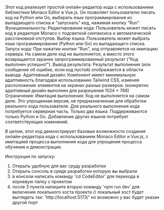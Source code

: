 Этот код реализует простой онлайн-редактор кода с использованием библиотеки Monaco Editor в Vue.js. Он позволяет пользователю писать код на Python или Go, выбирать язык программирования из выпадающего списка и "запускать" код, нажимая кнопку "Run".
Функциональность:
Редактирование кода: Пользователь может писать код в редакторе Monaco с подсветкой синтаксиса и автоматической расстановкой отступов.
Выбор языка: Пользователь может выбрать язык программирования (Python или Go) из выпадающего списка.
Запуск кода: При нажатии кнопки "Run", код отправляется на имитацию сервера. На самом деле код не выполняется, а вместо этого возвращается заранее запрограммированный результат ("Код выполнен успешно!").
Вывод результата: Результат выполнения (или сообщение об ошибке, если код пустой) отображается в области вывода.
Адаптивный дизайн: Компонент имеет минимальную адаптивность благодаря использованию Tailwind CSS, изменяя расположение элементов на экранах разных размеров. (конкретно адаптивный дизайн выполнен для разрешения 1024 × 768)
Ограничения:
Имитация выполнения: Код не выполняется на самом деле. Это упрощенная версия, не предназначенная для обработки реального кода пользователя. Для реального выполнения кода потребуется серверная часть.
Только два языка: Поддерживаются только Python и Go. Добавление других языков потребует соответствующих изменений.

В целом, этот код демонстрирует базовые возможности создания онлайн-редактора кода с использованием Monaco Editor и Vue.js, с имитацией процесса выполнения кода для упрощения процесса обучения и демонстрации.

Инструкция по запуску:
1. Открыть удобную для вас сруду разработки
2. Открыть сонсоль в среде разработки которую вы выбрали
3. в консоли написать команду 'cd CodeEditor' для перехода в корневую папку с проектом
4. после 3 пункта напишите вторую команду 'npm run dev' для включения локального хоста проекта
   // локальный хост будет выглядеть так: 'http://localhost:5173/' но возможно у вас будет указан другой порт
